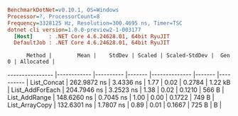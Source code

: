``` ini

BenchmarkDotNet=v0.10.1, OS=Windows
Processor=?, ProcessorCount=8
Frequency=3328125 Hz, Resolution=300.4695 ns, Timer=TSC
dotnet cli version=1.0.0-preview2-1-003177
  [Host]     : .NET Core 4.6.24628.01, 64bit RyuJIT
  DefaultJob : .NET Core 4.6.24628.01, 64bit RyuJIT


```
          Method |        Mean |    StdDev | Scaled | Scaled-StdDev |  Gen 0 | Allocated |
---------------- |------------ |---------- |------- |-------------- |------- |---------- |
     List_Concat | 262.9872 ns | 3.4336 ns |   1.77 |          0.02 | 0.2784 |   1.22 kB |
 List_AddForEach | 204.7946 ns | 3.2523 ns |   1.38 |          0.02 | 0.1210 |     566 B |
   List_AddRange | 148.6260 ns | 0.7045 ns |   1.00 |          0.00 | 0.1722 |     749 B |
  List_ArrayCopy | 132.6301 ns | 1.7807 ns |   0.89 |          0.01 | 0.1667 |     725 B |
 B |
